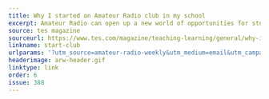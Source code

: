 ```yaml
---
title: Why I started an Amateur Radio club in my school
excerpt: Amateur Radio can open up a new world of opportunities for students, says teacher Chris Aitken, who shares his tips on how to start a club.
source: tes magazine
sourceurl: https://www.tes.com/magazine/teaching-learning/general/why-i-started-amateur-radio-club-my-school
linkname: start-club
urlparams: '?utm_source=amateur-radio-weekly&utm_medium=email&utm_campaign=newsletter'
headerimage: arw-header.gif
linktype: link
order: 6
issue: 388
---
```

